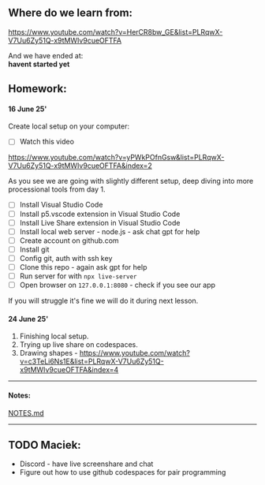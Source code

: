 ## Where do we learn from:

https://www.youtube.com/watch?v=HerCR8bw_GE&list=PLRqwX-V7Uu6Zy51Q-x9tMWIv9cueOFTFA

And we have ended at:
<br>
**havent started yet**

## Homework:

#### 16 June 25'

Create local setup on your computer:
- [ ] Watch this video 

https://www.youtube.com/watch?v=yPWkPOfnGsw&list=PLRqwX-V7Uu6Zy51Q-x9tMWIv9cueOFTFA&index=2

As you see we are going with slightly different setup, deep diving into more processional tools from day 1.
- [ ] Install Visual Studio Code
- [ ] Install p5.vscode extension in Visual Studio Code
- [ ] Install Live Share extension in Visual Studio Code
- [ ] Install local web server - node.js - ask chat gpt for help
- [ ] Create account on github.com
- [ ] Install git
- [ ] Config git, auth with ssh key
- [ ] Clone this repo - again ask gpt for help
- [ ] Run server for with `npx live-server`
- [ ] Open browser on `127.0.0.1:8080` - check if you see our app

If you will struggle it's fine we will do it during next lesson.

#### 24 June 25'

1. Finishing local setup.
2. Trying up live share on codespaces.
3. Drawing shapes - https://www.youtube.com/watch?v=c3TeLi6Ns1E&list=PLRqwX-V7Uu6Zy51Q-x9tMWIv9cueOFTFA&index=4

---

#### Notes:

[NOTES.md](NOTES.md)

---

## TODO Maciek:

- Discord - have live screenshare and chat
- Figure out how to use github codespaces for pair programming
